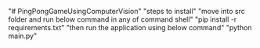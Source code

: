"# PingPongGameUsingComputerVision" 
"steps to install"
"move into src folder and run below command in any of command shell"
"pip install -r requirements.txt"
"then run the application using below command"
"python main.py"
